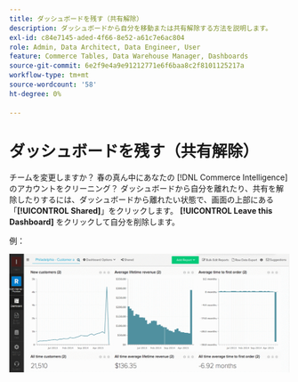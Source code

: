 ```yaml
---
title: ダッシュボードを残す（共有解除）
description: ダッシュボードから自分を移動または共有解除する方法を説明します。
exl-id: c84e7145-aded-4f66-8e52-a61c7e6ac804
role: Admin, Data Architect, Data Engineer, User
feature: Commerce Tables, Data Warehouse Manager, Dashboards
source-git-commit: 6e2f9e4a9e91212771e6f6baa8c2f8101125217a
workflow-type: tm+mt
source-wordcount: '58'
ht-degree: 0%

---
```


# ダッシュボードを残す（共有解除）

チームを変更しますか？ 春の真ん中にあなたの [!DNL Commerce Intelligence] のアカウントをクリーニング？ ダッシュボードから自分を離れたり、共有を解除したりするには、ダッシュボードから離れたい状態で、画面の上部にある「**[!UICONTROL Shared]**」をクリックします。 **[!UICONTROL Leave this Dashboard]** をクリックして自分を削除します。

例：

![ ダッシュボードから移動 ](../../assets/Leave_Dashboard.gif)
